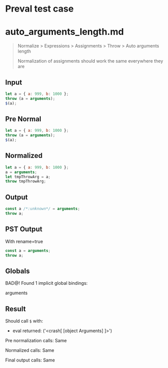 # Preval test case

# auto_arguments_length.md

> Normalize > Expressions > Assignments > Throw > Auto arguments length
>
> Normalization of assignments should work the same everywhere they are

## Input

`````js filename=intro
let a = { a: 999, b: 1000 };
throw (a = arguments);
$(a);
`````

## Pre Normal


`````js filename=intro
let a = { a: 999, b: 1000 };
throw (a = arguments);
$(a);
`````

## Normalized


`````js filename=intro
let a = { a: 999, b: 1000 };
a = arguments;
let tmpThrowArg = a;
throw tmpThrowArg;
`````

## Output


`````js filename=intro
const a /*:unknown*/ = arguments;
throw a;
`````

## PST Output

With rename=true

`````js filename=intro
const a = arguments;
throw a;
`````

## Globals

BAD@! Found 1 implicit global bindings:

arguments

## Result

Should call `$` with:
 - eval returned: ('<crash[ [object Arguments] ]>')

Pre normalization calls: Same

Normalized calls: Same

Final output calls: Same
